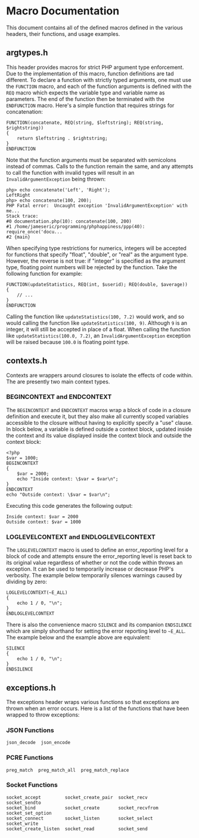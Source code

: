 Macro Documentation
===================

This document contains all of the defined macros defined in the various
headers, their functions, and usage examples.

argtypes.h
----------

This header provides macros for strict PHP argument type enforcement. Due to
the implementation of this macro, function definitions are tad different. To
declare a function with strictly typed arguments, one must use the `FUNCTION`
macro, and each of the function arguments is defined with the `REQ` macro which
expects the variable type and variable name as parameters. The end of the
function then be terminated with the `ENDFUNCTION` macro. Here's a simple
function that requires strings for concatenation:

    FUNCTION(concatenate, REQ(string, $leftstring); REQ(string, $rightstring))
    {
        return $leftstring . $rightstring;
    }
    ENDFUNCTION

Note that the function arguments must be separated with semicolons instead of
commas. Calls to the function remain the same, and any attempts to call the
function with invalid types will result in an `InvalidArgumentException` being
thrown:

    php> echo concatenate('Left', 'Right');
    LeftRight
    php> echo concatenate(100, 200);
    PHP Fatal error:  Uncaught exception 'InvalidArgumentException' with me...
    Stack trace:
    #0 documentation.php(10): concatenate(100, 200)
    #1 /home/jameseric/programming/phphappiness/ppp(40): require_once('docu...
    #2 {main}

When specifying type restrictions for numerics, integers will be accepted for
functions that specify "float", "double", or "real" as the argument type.
However, the reverse is not true: if "integer" is specified as the argument
type, floating point numbers will be rejected by the function. Take the
following function for example:

    FUNCTION(updateStatistics, REQ(int, $userid); REQ(double, $average))
    {
        // ...
    }
    ENDFUNCTION

Calling the function like `updateStatistics(100, 7.2)` would work, and so would
calling the function like `updateStatistics(100, 9)`. Although `9` is an
integer, it will still be accepted in place of a float. When calling the
function like `updateStatistics(100.0, 7.2)`, an `InvalidArgumentException`
exception will be raised because `100.0` is floating point type.

contexts.h
----------

Contexts are wrappers around closures to isolate the effects of code within.
The are presently two main context types.

### BEGINCONTEXT and ENDCONTEXT ###

The `BEGINCONTEXT` and `ENDCONTEXT` macros wrap a block of code in a closure
definition and execute it, but they also make all currently scoped variables
accessible to the closure without having to explicitly specify a "use" clause.
In block below, a variable is defined outside a context block, updated inside
the context and its value displayed inside the context block and outside the
context block:

    <?php
    $var = 1000;
    BEGINCONTEXT
    {
        $var = 2000;
        echo "Inside context: \$var = $var\n";
    }
    ENDCONTEXT
    echo "Outside context: \$var = $var\n";

Executing this code generates the following output:

    Inside context: $var = 2000
    Outside context: $var = 1000

### LOGLEVELCONTEXT and ENDLOGLEVELCONTEXT ###

The `LOGLEVELCONTEXT` macro is used to define an error_reporting level for a
block of code and attempts ensure the error_reporting level is reset back to
its original value regardless of whether or not the code within throws an
exception. It can be used to temporarily increase or decrease PHP's verbosity.
The example below temporarily silences warnings caused by dividing by zero:

    LOGLEVELCONTEXT(~E_ALL)
    {
        echo 1 / 0, "\n";
    }
    ENDLOGLEVELCONTEXT

There is also the convenience macro `SILENCE` and its companion `ENDSILENCE`
which are simply shorthand for setting the error reporting level to `~E_ALL`.
The example below and the example above are equivalent:

    SILENCE
    {
        echo 1 / 0, "\n";
    }
    ENDSILENCE

exceptions.h
------------

The exceptions header wraps various functions so that exceptions are thrown
when an error occurs. Here is a list of the functions that have been wrapped to
throw exceptions:

### JSON Functions ###

    json_decode  json_encode

### PCRE Functions ###

    preg_match  preg_match_all  preg_match_replace

### Socket Functions ###

    socket_accept         socket_create_pair  socket_recv      socket_sendto
    socket_bind           socket_create       socket_recvfrom  socket_set_option
    socket_connect        socket_listen       socket_select    socket_write
    socket_create_listen  socket_read         socket_send
